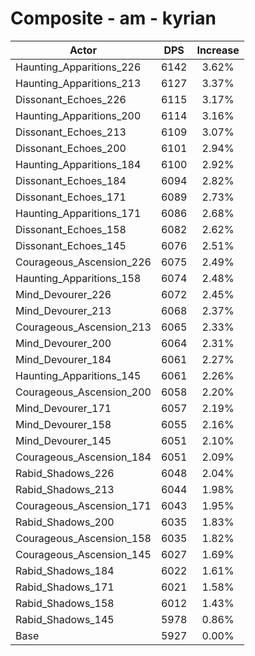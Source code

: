 # Composite - am - kyrian
| Actor | DPS | Increase |
|---|:---:|:---:|
|Haunting_Apparitions_226|6142|3.62%|
|Haunting_Apparitions_213|6127|3.37%|
|Dissonant_Echoes_226|6115|3.17%|
|Haunting_Apparitions_200|6114|3.16%|
|Dissonant_Echoes_213|6109|3.07%|
|Dissonant_Echoes_200|6101|2.94%|
|Haunting_Apparitions_184|6100|2.92%|
|Dissonant_Echoes_184|6094|2.82%|
|Dissonant_Echoes_171|6089|2.73%|
|Haunting_Apparitions_171|6086|2.68%|
|Dissonant_Echoes_158|6082|2.62%|
|Dissonant_Echoes_145|6076|2.51%|
|Courageous_Ascension_226|6075|2.49%|
|Haunting_Apparitions_158|6074|2.48%|
|Mind_Devourer_226|6072|2.45%|
|Mind_Devourer_213|6068|2.37%|
|Courageous_Ascension_213|6065|2.33%|
|Mind_Devourer_200|6064|2.31%|
|Mind_Devourer_184|6061|2.27%|
|Haunting_Apparitions_145|6061|2.26%|
|Courageous_Ascension_200|6058|2.20%|
|Mind_Devourer_171|6057|2.19%|
|Mind_Devourer_158|6055|2.16%|
|Mind_Devourer_145|6051|2.10%|
|Courageous_Ascension_184|6051|2.09%|
|Rabid_Shadows_226|6048|2.04%|
|Rabid_Shadows_213|6044|1.98%|
|Courageous_Ascension_171|6043|1.95%|
|Rabid_Shadows_200|6035|1.83%|
|Courageous_Ascension_158|6035|1.82%|
|Courageous_Ascension_145|6027|1.69%|
|Rabid_Shadows_184|6022|1.61%|
|Rabid_Shadows_171|6021|1.58%|
|Rabid_Shadows_158|6012|1.43%|
|Rabid_Shadows_145|5978|0.86%|
|Base|5927|0.00%|
